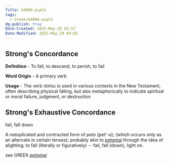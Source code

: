 ```yaml
---
Title: G4098-piptó
tags:
  - Greek/G4098-piptó
dg-publish: true
Date-Created: 2025-May-29 03:57
Date-Modified: 2025-May-29 04:02
---
```


## Strong's Concordance

**Definition** - To fall, to descend, to perish, to fail

**Word Origin** - A primary verb

**Usage** - The verb *πίπτω* is used in various contexts in the New Testament, often describing physical falling, but also metaphorically to indicate spiritual or moral failure, judgment, or destruction

## Strong's Exhaustive Concordance

fail, fall down

A reduplicated and contracted form of *peto* (pet'-o); (which occurs only as an alternate in certain tenses); probably akin to *[petomai](https://biblehub.com/greek/4072.htm)* through the idea of alighting; to fall (literally or figuratively) -- fail, fall (down), light on.

see GREEK *[petomai](https://biblehub.com/greek/4072.htm)*
